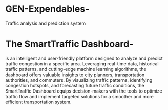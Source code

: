 # GEN-Expendables-
Traffic analysis and prediction system

# The SmartTraffic Dashboard- 
is an intelligent and user-friendly platform designed to analyze and predict traffic congestion in a specific area. Leveraging real-time data, historical traffic patterns, and cutting-edge machine learning algorithms, the dashboard offers valuable insights to city planners, transportation authorities, and commuters. By visualizing traffic patterns, identifying congestion hotspots, and forecasting future traffic conditions, the SmartTraffic Dashboard equips decision-makers with the tools to optimize traffic flow and implement targeted solutions for a smoother and more efficient transportation system.
